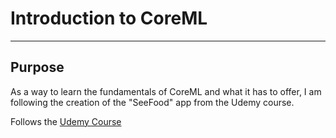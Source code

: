 # Introduction to CoreML

---
## Purpose
As a way to learn the fundamentals of CoreML and what it has to offer, I am following the creation of the "SeeFood" app from the Udemy course.

Follows the [Udemy Course](https://www.udemy.com/ios-12-app-development-bootcamp/)